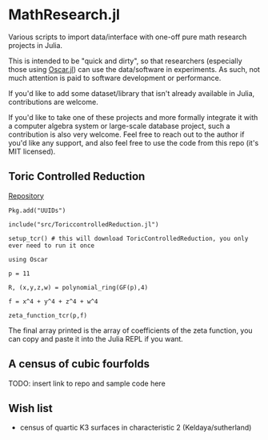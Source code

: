 # MathResearch.jl
Various scripts to import data/interface with one-off pure math research projects in Julia.

This is intended to be "quick and dirty", so that researchers 
(especially those using [Oscar.jl](https://docs.oscar-system.org/stable/)) can use the
data/software in experiments. 
As such, not much attention is paid to software development or performance.

If you'd like to add some dataset/library that isn't already available in Julia,
contributions are welcome. 

If you'd like to take one of these projects and more formally integrate
it with a computer algebra system or large-scale database project,
such a contribution is also very welcome.
Feel free to reach out to the author if you'd like any support,
and also feel free to use the code from this repo (it's MIT licensed).

## Toric Controlled Reduction

[Repository](https://github.com/edgarcosta/ToricControlledReduction)

```
Pkg.add("UUIDs")

include("src/ToriccontrolledReduction.jl")

setup_tcr() # this will download ToricControlledReduction, you only ever need to run it once

using Oscar

p = 11

R, (x,y,z,w) = polynomial_ring(GF(p),4)

f = x^4 + y^4 + z^4 + w^4

zeta_function_tcr(p,f)
```

The final array printed is the array of coefficients of the zeta function,
you can copy and paste it into the Julia REPL if you want.

## A census of cubic fourfolds

TODO: insert link to repo and sample code here

## Wish list

* census of quartic K3 surfaces in characteristic 2 (Keldaya/sutherland)
